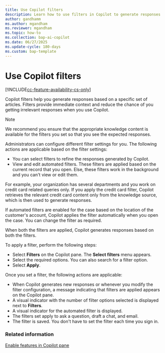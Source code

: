```yaml
---
title: Use Copilot filters
description: Learn how to use filters in Copilot to generate responses.
author: gandhamm
ms.author: mgandham
ms.reviewer: mgandham
ms.topic: how-to 
ms.collection: bap-ai-copilot
ms.date: 06/27/2025
ms.update-cycle: 180-days
ms.custom: bap-template 
---
```


# Use Copilot filters

[!INCLUDE[cc-feature-availability-cs-only](../../includes/cc-feature-availability-cs-only.md)]


Copilot filters help you generate responses based on a specific set of articles. Filters provide immediate context and reduce the chance of you getting irrelevant responses when you use Copilot.

> [!NOTE]
> We recommend you ensure that the appropriate knowledge content is available for the filters you set so that you see the expected responses. 

Administrators can configure different filter settings for you. The following actions are applicable based on the filter settings:
 
 - You can select filters to refine the responses generated by Copilot.
 - View and edit automated filters. These filters are applied based on the current record that you open. Else, these filters work in the background and you can't view or edit them.

For example, your organization has several departments and you work on credit card related queries only. If you apply the credit card filter, Copilot retrieves the relevant credit card content only from the knowledge source, which is then used to generate responses.
 
If automated filters are enabled for the case based on the location of the customer's account, Copilot applies the filter automatically when you open the case. You can change the filter as required.

When both the filters are applied, Copilot generates responses based on both the filters.

To apply a filter, perform the following steps:

- Select **Filters** on the Copilot pane. The **Select filters** menu appears.
- Select the required options. You can also search for a filter option.
- Select **Apply**.

Once you set a filter, the following actions are applicable:
- When Copilot generates new responses or whenever you modify the filter configuration, a message indicating that filters are applied appears on the Copilot pane.
- A visual indicator with the number of filter options selected is displayed next to **Filters**.
- A visual indicator for the automated filter is displayed.
- The filters set apply to ask a question, draft a chat, and email.
- The filter is saved. You don't have to set the filter each time you sign in. 


### Related information

[Enable features in Copilot pane](/dynamics365/contact-center/administer/copilot-enable-help-pane)

